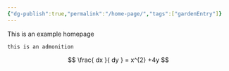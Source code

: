 ```yaml
---
{"dg-publish":true,"permalink":"/home-page/","tags":["gardenEntry"]}
---
```



This is an example homepage

```ad-note
this is an admonition
```

$$
\frac{ dx }{ dy } = x^{2} +4y
$$
